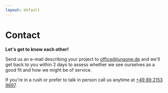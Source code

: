 ```yaml
---
layout: default
---
```


# Contact

**Let's get to know each other!**

Send us an e-mail describing your project to [office@lunaone.de](mailto:office@lunaone.de) and we'll get back to you within 2 days to assess whether we see ourselves as a good fit and how we might be of service.

If you're in a rush or prefer to talk in person call us anytime at [+49 89 2153 9697](tel:+49-89-21539697).

